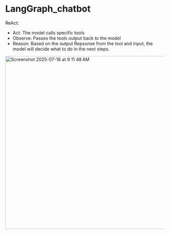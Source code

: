 # LangGraph_chatbot


ReAct:
- Act: The model calls specific tools
- Observe: Passes the tools output back to the model
- Reason: Based on the output Repsonse from the tool and input, the model will decide what to do in the next steps.


<img width="1001" height="545" alt="Screenshot 2025-07-18 at 9 11 48 AM" src="https://github.com/user-attachments/assets/85c646d7-9dc0-4081-aaf8-cc2391972464" />
